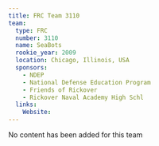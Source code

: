 ```yaml
---
title: FRC Team 3110
team:
  type: FRC
  number: 3110
  name: SeaBots
  rookie_year: 2009
  location: Chicago, Illinois, USA
  sponsors:
    - NDEP
    - National Defense Education Program
    - Friends of Rickover
    - Rickover Naval Academy High Schl
  links:
    Website: 
---
```

No content has been added for this team